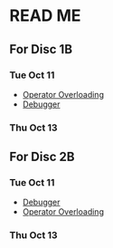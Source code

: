 # READ ME

## For Disc 1B
### Tue Oct 11
- [Operator Overloading](https://github.com/TejasViswa/PIC10B_Disc1B_Disc2B/blob/main/Week_5/Operator_Overloading.md)
- [Debugger](https://github.com/TejasViswa/PIC10B_Disc1B_Disc2B/blob/main/Week_2/Debugger.md)
### Thu Oct 13

## For Disc 2B
### Tue Oct 11
- [Debugger](https://github.com/TejasViswa/PIC10B_Disc1B_Disc2B/blob/main/Week_2/Debugger.md)
- [Operator Overloading](https://github.com/TejasViswa/PIC10B_Disc1B_Disc2B/blob/main/Week_5/Operator_Overloading.md)
### Thu Oct 13
